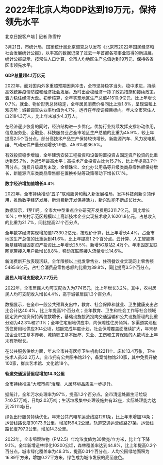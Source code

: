# 2022年北京人均GDP达到19万元，保持领先水平

北京日报客户端 | 记者 陈雪柠

3月21日，市统计局、国家统计局北京调查总队发布《北京市2022年国民经济和社会发展统计公报》，以丰富的数据记录了过去一年首都各项事业取得的新进展。统计公报显示，按常住人口计算，全市人均地区生产总值达到19万元，保持各省区市领先水平。

**GDP总量超4.1万亿元**

2022年，面对国内外多重超预期因素冲击，全市坚持稳字当头、稳中求进，持续高效统筹疫情防控和经济社会发展，及时出台稳经济一揽子政策措施和接续政策，着力稳住经济大盘。初步核算，全年实现地区生产总值41610.9亿元，比上年增长0.7%。就业、物价形势总体稳定，全年居民消费价格同比上涨1.8%，呈现温和上涨态势；城镇调查失业率均值为4.7%，运行在年度调控目标内。年末全市常住人口2184.3万人，比上年末减少4.3万人。

在经济逐步恢复的同时，经济结构进一步优化。优势行业持续发挥支撑带动作用，信息服务业、金融业、科技服务业占全市地区生产总值的比重为45.9%，较上年提高2.5个百分点。部分高技术产品生产保持较快增长，新能源汽车、风力发电机组、气动元件产量分别增长1.9倍、45.6%和36.5%。

有效投资稳步增加，全年建筑安装工程投资和设备购置投资占固定资产投资的比重达到55.7%，为近5年最高水平；高技术产业投资占比为15.7%，比上年提高3.7个百分点。消费升级趋势未改，金银珠宝、文化办公用品等升级类商品零售额保持增长，新能源汽车类商品零售额在置换补贴等政策带动下增长17.1%。

**数字经济增加值增长4.4%**

2022年，全市持续推动“五子”联动服务和融入新发展格局，发挥科技创新引领作用，推动数字经济发展，新消费新开发保持活力，新兴动能不断成长壮大。

数据显示，1至11月，全市大中型重点企业研究开发费用3311.7亿元，同比增长10%；中关村示范区规模以上高新技术企业实现技术收入16201.8亿元，占总收入的比重为21.7%，同比提高2.1个百分点。

全年数字经济实现增加值17330.2亿元，按现价计算，比上年增长4.4%，占全市地区生产总值的比重达到41.6%，比上年提高1.2个百分点。云计算、人工智能等新基建项目固定资产投资比上年增长25.5%，新增5G基站2.4万个。年末固定互联网宽带接入用户数增长8.8%，移动互联网接入流量增长14.6%。

新消费新开放表现活跃。全年限额以上批发零售业、住宿餐饮业实现网上零售额5485.6亿元，占社会消费品零售总额的比重为39.8%，同比提高3.5个百分点。

**居民人均可支配收入7.7万元**

2022年，全市居民人均可支配收入为77415元，比上年增长3.2%。其中，农村居民人均可支配收入增长4.4%，高于城镇居民1.3个百分点。

数据显示，在全市一般公共预算支出中，教育、社会保障和就业、卫生健康支出占比合计达40.4%，比上年提高1个百分点；全年教育、卫生和社会工作等社会领域固定资产投资保持两位数增长，基础设施投资投向交通运输和公共设施管理的比重分别为42.3%和21.1%；全年住宅用地供应中，向保障性住房倾斜，多渠道实现租赁住房用地供应304公顷，超额完成年度计划。社会保障覆盖面继续扩大，年末参加企业职工基本养老、城镇职工基本医疗、失业、工伤和生育保险的人数均比上年末有所增长。

在公共服务供给方面，年末全市共有医疗卫生机构12211个、床位13.4万张，卫生技术人员32.2万人。全市拥有公共图书馆21个，备案博物馆210家，其中免费开放100家，群众艺术馆、文化馆18个。

**轨道交通运营里程增加14.3公里**

全市持续推进“大城市病”治理，人居环境品质进一步提升。

据统计，全年污水处理率为97%，提高1.2个百分点。全市清运处置生活垃圾740.57万吨，日均2.03万吨；生活垃圾集中处理设施共有32座，实际处理能力达到25111吨/日。

绿色出行服务持续优化。年末公共汽电车运营线路1291条，比上年末增加74条；运营线路长度30173.9公里，增加1594.2公里。轨道交通运营线路27条，运营线路长度797.3公里，增加14.3公里。

2022年，全市细颗粒物（PM2.5）年均浓度值为30微克/立方米，比上年下降9.1%。全年新增造林绿化10200公顷，森林覆盖率达到44.8%，比上年提高0.2个百分点，城市绿化覆盖率为49.3%，提高0.01个百分点，人均公园绿地面积为16.89平方米，增加0.27平方米，绿色成为城市发展的亮丽底色。

